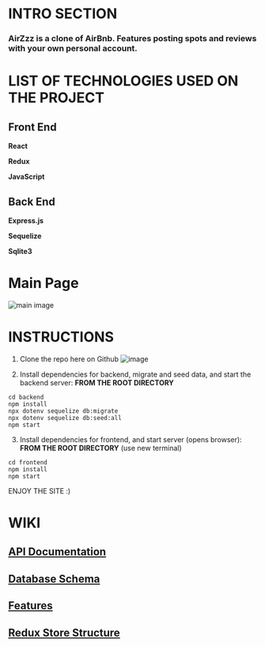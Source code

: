 # INTRO SECTION
### AirZzz is a clone of AirBnb. Features posting spots and reviews with your own personal account.

# LIST OF TECHNOLOGIES USED ON THE PROJECT
## **Front End**
**React**

**Redux**

**JavaScript**

## **Back End**
**Express.js**

**Sequelize**

**Sqlite3**

# Main Page
![main image](https://user-images.githubusercontent.com/107524318/197409096-0f4faf69-665e-4ca0-8b50-9cec82109766.png)

# INSTRUCTIONS
1. Clone the repo here on Github ![image](https://user-images.githubusercontent.com/107524318/197411611-049bfa0a-9857-4f53-a89d-c814b73a1ca3.png)

2. Install dependencies for backend, migrate and seed data, and start the backend server:
**FROM THE ROOT DIRECTORY**
```
cd backend
npm install
npx dotenv sequelize db:migrate
npx dotenv sequelize db:seed:all
npm start
```

3. Install dependencies for frontend, and start server (opens browser):
**FROM THE ROOT DIRECTORY** (use new terminal)
```
cd frontend
npm install
npm start
```

ENJOY THE SITE :)

# WIKI
## [API Documentation](https://github.com/calvintzeng96/TEST/wiki/API-Documentation)
## [Database Schema](https://github.com/calvintzeng96/TEST/wiki/Database-Schema)
## [Features](https://github.com/calvintzeng96/TEST/wiki/Features)
## [Redux Store Structure](https://github.com/calvintzeng96/TEST/wiki/Redux-Store-Structure)

